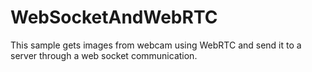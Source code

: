 # WebSocketAndWebRTC
This sample gets images from webcam using WebRTC and send it to a server through a web socket communication.
